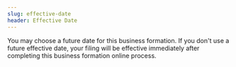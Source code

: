 ```yaml
---
slug: effective-date
header: Effective Date
---
```


You may choose a future date for this business formation. If you don't use a future effective date, your filing will be effective immediately after completing this business formation online process.
